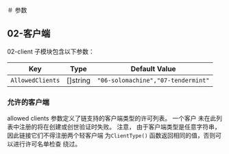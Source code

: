 ＃ 参数

## 02-客户端

02-client 子模块包含以下参数：

| Key              | Type | Default Value |
|------------------|------|---------------|
| `AllowedClients`    | []string | `"06-solomachine","07-tendermint"`        |

### 允许的客户端

allowed clients 参数定义了链支持的客户端类型的许可列表。 一个客户
未在此列表中注册的将在创建或创世验证时失败。 注意，
由于客户端类型是任意字符串，因此链接它们不得注册两个轻客户端
为`ClientType()` 函数返回相同的值，否则可以进行许可名单检查
绕过。